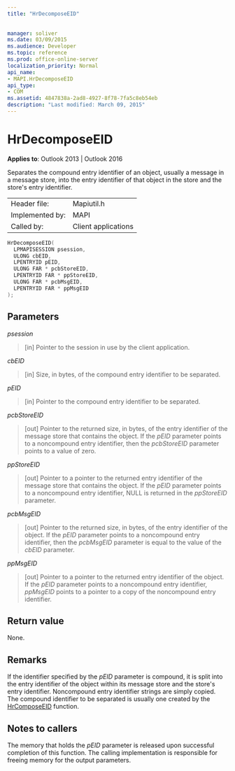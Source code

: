 ```yaml
---
title: "HrDecomposeEID"
 
 
manager: soliver
ms.date: 03/09/2015
ms.audience: Developer
ms.topic: reference
ms.prod: office-online-server
localization_priority: Normal
api_name:
- MAPI.HrDecomposeEID
api_type:
- COM
ms.assetid: 4847838a-2ad8-4927-8f78-7fa5c8eb54eb
description: "Last modified: March 09, 2015"
---
```


# HrDecomposeEID

  
  
**Applies to**: Outlook 2013 | Outlook 2016 
  
Separates the compound entry identifier of an object, usually a message in a message store, into the entry identifier of that object in the store and the store's entry identifier.
  
|||
|:-----|:-----|
|Header file:  <br/> |Mapiutil.h  <br/> |
|Implemented by:  <br/> |MAPI  <br/> |
|Called by:  <br/> |Client applications  <br/> |
   
```cpp
HrDecomposeEID(
  LPMAPISESSION psession,
  ULONG cbEID,
  LPENTRYID pEID,
  ULONG FAR * pcbStoreEID,
  LPENTRYID FAR * ppStoreEID,
  ULONG FAR * pcbMsgEID,
  LPENTRYID FAR * ppMsgEID
);
```

## Parameters

 _psession_
  
> [in] Pointer to the session in use by the client application. 
    
 _cbEID_
  
> [in] Size, in bytes, of the compound entry identifier to be separated. 
    
 _pEID_
  
> [in] Pointer to the compound entry identifier to be separated. 
    
 _pcbStoreEID_
  
> [out] Pointer to the returned size, in bytes, of the entry identifier of the message store that contains the object. If the  _pEID_ parameter points to a noncompound entry identifier, then the  _pcbStoreEID_ parameter points to a value of zero. 
    
 _ppStoreEID_
  
> [out] Pointer to a pointer to the returned entry identifier of the message store that contains the object. If the  _pEID_ parameter points to a noncompound entry identifier, NULL is returned in the  _ppStoreEID_ parameter. 
    
 _pcbMsgEID_
  
> [out] Pointer to the returned size, in bytes, of the entry identifier of the object. If the  _pEID_ parameter points to a noncompound entry identifier, then the  _pcbMsgEID_ parameter is equal to the value of the  _cbEID_ parameter. 
    
 _ppMsgEID_
  
> [out] Pointer to a pointer to the returned entry identifier of the object. If the  _pEID_ parameter points to a noncompound entry identifier,  _ppMsgEID_ points to a pointer to a copy of the noncompound entry identifier. 
    
## Return value

None.
  
## Remarks

If the identifier specified by the  _pEID_ parameter is compound, it is split into the entry identifier of the object within its message store and the store's entry identifier. Noncompound entry identifier strings are simply copied. The compound identifier to be separated is usually one created by the [HrComposeEID](hrcomposeeid.md) function. 
  
## Notes to callers

The memory that holds the  _pEID_ parameter is released upon successful completion of this function. The calling implementation is responsible for freeing memory for the output parameters. 
  

